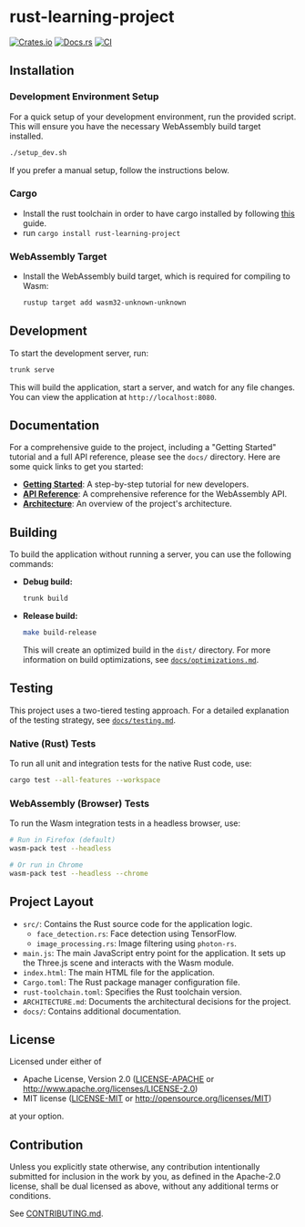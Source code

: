 # rust-learning-project

[![Crates.io](https://img.shields.io/crates/v/rust-learning-project.svg)](https://crates.io/crates/rust-learning-project)
[![Docs.rs](https://docs.rs/rust-learning-project/badge.svg)](https://docs.rs/rust-learning-project)
[![CI](https://github.com/fderuiter/rust-learning-project/workflows/CI/badge.svg)](https://github.com/fderuiter/rust-learning-project/actions)

## Installation

### Development Environment Setup

For a quick setup of your development environment, run the provided script. This will ensure you have the necessary WebAssembly build target installed.

```bash
./setup_dev.sh
```

If you prefer a manual setup, follow the instructions below.

### Cargo

* Install the rust toolchain in order to have cargo installed by following
  [this](https://www.rust-lang.org/tools/install) guide.
* run `cargo install rust-learning-project`

### WebAssembly Target

* Install the WebAssembly build target, which is required for compiling to Wasm:
  ```bash
  rustup target add wasm32-unknown-unknown
  ```

## Development

To start the development server, run:

```bash
trunk serve
```

This will build the application, start a server, and watch for any file changes. You can view the application at `http://localhost:8080`.

## Documentation

For a comprehensive guide to the project, including a "Getting Started" tutorial and a full API reference, please see the `docs/` directory. Here are some quick links to get you started:

-   [**Getting Started**](docs/getting_started.md): A step-by-step tutorial for new developers.
-   [**API Reference**](docs/api.md): A comprehensive reference for the WebAssembly API.
-   [**Architecture**](ARCHITECTURE.md): An overview of the project's architecture.

## Building

To build the application without running a server, you can use the following commands:

-   **Debug build:**
    ```bash
    trunk build
    ```

-   **Release build:**
    ```bash
    make build-release
    ```
    This will create an optimized build in the `dist/` directory. For more information on build optimizations, see [`docs/optimizations.md`](docs/optimizations.md).

## Testing

This project uses a two-tiered testing approach. For a detailed explanation of the testing strategy, see [`docs/testing.md`](docs/testing.md).

### Native (Rust) Tests

To run all unit and integration tests for the native Rust code, use:

```bash
cargo test --all-features --workspace
```

### WebAssembly (Browser) Tests

To run the Wasm integration tests in a headless browser, use:

```bash
# Run in Firefox (default)
wasm-pack test --headless

# Or run in Chrome
wasm-pack test --headless --chrome
```

## Project Layout

-   `src/`: Contains the Rust source code for the application logic.
    -   `face_detection.rs`: Face detection using TensorFlow.
    -   `image_processing.rs`: Image filtering using `photon-rs`.
-   `main.js`: The main JavaScript entry point for the application. It sets up the Three.js scene and interacts with the Wasm module.
-   `index.html`: The main HTML file for the application.
-   `Cargo.toml`: The Rust package manager configuration file.
-   `rust-toolchain.toml`: Specifies the Rust toolchain version.
-   `ARCHITECTURE.md`: Documents the architectural decisions for the project.
-   `docs/`: Contains additional documentation.

## License

Licensed under either of

 * Apache License, Version 2.0
   ([LICENSE-APACHE](LICENSE-APACHE) or http://www.apache.org/licenses/LICENSE-2.0)
 * MIT license
   ([LICENSE-MIT](LICENSE-MIT) or http://opensource.org/licenses/MIT)

at your option.

## Contribution

Unless you explicitly state otherwise, any contribution intentionally submitted
for inclusion in the work by you, as defined in the Apache-2.0 license, shall be
dual licensed as above, without any additional terms or conditions.

See [CONTRIBUTING.md](CONTRIBUTING.md).
